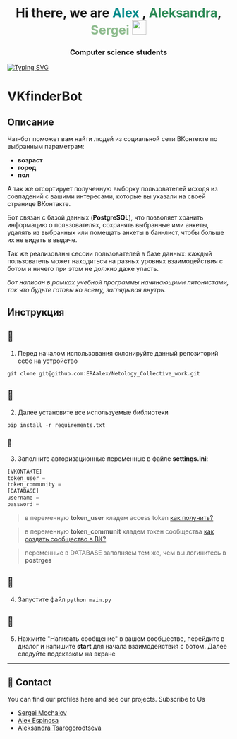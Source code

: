 <h1 align="center">Hi there, we are <font color=#008B8B> Alex </font>, <font color=#2E8B57>Aleksandra</font>, <font color=#8FBC8F>Sergei</font> 
<img src="https://github.com/blackcater/blackcater/raw/main/images/Hi.gif" height="32"/></h1>
<h3 align="center">Computer science students</h3>



[![Typing SVG](https://readme-typing-svg.herokuapp.com?color=%2336BCF7&lines=Python+developers+from+Russia)](https://git.io/typing-svg)

# VKfinderBot

## Описание

Чат-бот поможет вам найти людей из социальной сети ВКонтекте по выбранным параметрам:
* **возраст**
* **город**
* **пол**

А так же отсортирует полученную выборку пользователей исходя из совпадений с вашими интересами, которые вы указали на своей странице ВКонтакте.

Бот связан с базой данных (**PostgreSQL**), что позволяет хранить информацию о пользователях, сохранять выбранные ими анкеты, удалять из выбранных или помещать анкеты в бан-лист, чтобы больше их не видеть в выдаче. 

Так же реализованы сессии пользователей в базе данных: каждый пользователь может находиться на разных уровнях взаимодействия с ботом и ничего при этом не должно даже упасть.

*бот написан в рамках учебной программы начинающими питонистами, так что будьте готовы ко всему, заглядывая внутрь.*

## Инструкция
## :running:
1. Перед началом использования склонируйте данный репозиторий себе на устройство
```pytnhon
git clone git@github.com:ERAalex/Netology_Collective_work.git
```
## 	:toolbox:
2. Далее установите все используемые библиотеки
```python
pip install -r requirements.txt
```
### :key: 
3. Заполните авторизационные переменные в файле **settings.ini**:
```python
[VKONTAKTE]
token_user = 
token_community = 
[DATABASE]
username = 
password =
```
> в переменную **token_user** кладем access token [как получить?](https://dzen.ru/media/kakprosto/kak-poluchit-accesstoken-vkontakte-5d72243d06cc4600ad8cb5f3 "Хорошоя инструкция")

> в переменную **token_communit** кладем токен сообщества [как создать сообщество в ВК?](https://dzen.ru/media/propromotion/kak-sozdat-gruppu-vkontakte-poshagovaia-instrukciia-5cb5d73aeb4c5d00b3cb39d7 "Еще одна хорошая интструкция")

> переменные в DATABASE заполняем тем же, чем вы логинитесь в **postrges**
## :running:
4. Запустите файл ```python main.py```
## :love_letter:
5. Нажмите "Написать сообщение" в вашем сообществе, перейдите в диалог и напишите **start** для начала взаимодействия с ботом. Далее следуйте подсказкам на экране
---------------------------------------

<!-- Contact -->
## :handshake: Contact
    
You can find our profiles here and see our projects. Subscribe to Us

 - [Sergei Mochalov](https://github.com/n0iz3on3)
 - [Alex Espinosa](https://github.com/ERAalex)
 - [Aleksandra Tsaregorodtseva](https://github.com/TsaregorodtsevaA)


